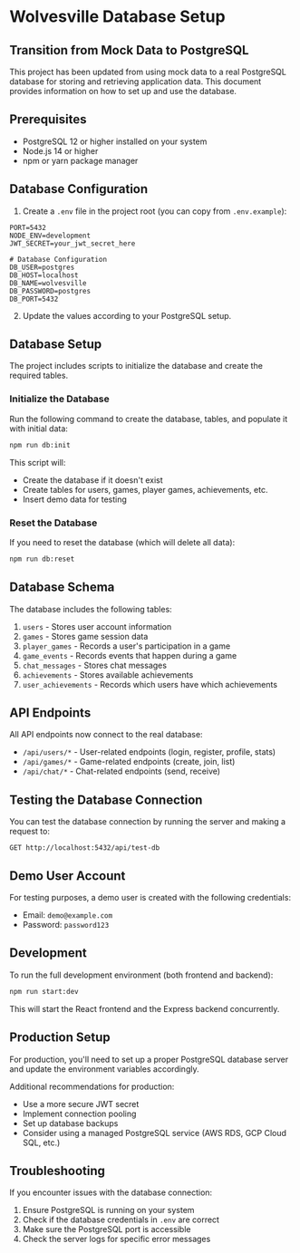# Wolvesville Database Setup

## Transition from Mock Data to PostgreSQL

This project has been updated from using mock data to a real PostgreSQL database for storing and retrieving application data. This document provides information on how to set up and use the database.

## Prerequisites

- PostgreSQL 12 or higher installed on your system
- Node.js 14 or higher
- npm or yarn package manager

## Database Configuration

1. Create a `.env` file in the project root (you can copy from `.env.example`):

```
PORT=5432
NODE_ENV=development
JWT_SECRET=your_jwt_secret_here

# Database Configuration
DB_USER=postgres
DB_HOST=localhost
DB_NAME=wolvesville
DB_PASSWORD=postgres
DB_PORT=5432
```

2. Update the values according to your PostgreSQL setup.

## Database Setup

The project includes scripts to initialize the database and create the required tables.

### Initialize the Database

Run the following command to create the database, tables, and populate it with initial data:

```bash
npm run db:init
```

This script will:

- Create the database if it doesn't exist
- Create tables for users, games, player games, achievements, etc.
- Insert demo data for testing

### Reset the Database

If you need to reset the database (which will delete all data):

```bash
npm run db:reset
```

## Database Schema

The database includes the following tables:

1. `users` - Stores user account information
2. `games` - Stores game session data
3. `player_games` - Records a user's participation in a game
4. `game_events` - Records events that happen during a game
5. `chat_messages` - Stores chat messages
6. `achievements` - Stores available achievements
7. `user_achievements` - Records which users have which achievements

## API Endpoints

All API endpoints now connect to the real database:

- `/api/users/*` - User-related endpoints (login, register, profile, stats)
- `/api/games/*` - Game-related endpoints (create, join, list)
- `/api/chat/*` - Chat-related endpoints (send, receive)

## Testing the Database Connection

You can test the database connection by running the server and making a request to:

```
GET http://localhost:5432/api/test-db
```

## Demo User Account

For testing purposes, a demo user is created with the following credentials:

- Email: `demo@example.com`
- Password: `password123`

## Development

To run the full development environment (both frontend and backend):

```bash
npm run start:dev
```

This will start the React frontend and the Express backend concurrently.

## Production Setup

For production, you'll need to set up a proper PostgreSQL database server and update the environment variables accordingly.

Additional recommendations for production:

- Use a more secure JWT secret
- Implement connection pooling
- Set up database backups
- Consider using a managed PostgreSQL service (AWS RDS, GCP Cloud SQL, etc.)

## Troubleshooting

If you encounter issues with the database connection:

1. Ensure PostgreSQL is running on your system
2. Check if the database credentials in `.env` are correct
3. Make sure the PostgreSQL port is accessible
4. Check the server logs for specific error messages
